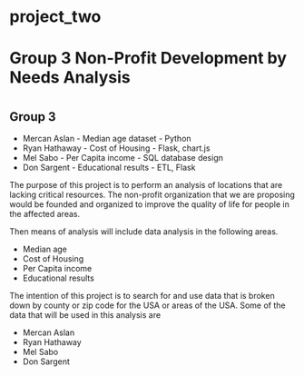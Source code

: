 # project_two
<h1>Group 3 Non-Profit Development by Needs Analysis<h1>
<h2>Group 3</h2>
<ul>
<li>Mercan Aslan - Median age dataset - Python</li>
<li>Ryan Hathaway - Cost of Housing - Flask, chart.js</li>
<li>Mel Sabo - Per Capita income - SQL database design</li>
<li>Don Sargent - Educational results - ETL, Flask</li>
</ul>

<p>
The purpose of this project is to perform an analysis of locations that are lacking critical resources. The non-profit organization that we are proposing would be founded and organized to improve the quality of life for people in the affected areas.

Then means of analysis will include data analysis in the following areas. 

<ul>
<li>Median age </li>
<li>Cost of Housing</li>
<li>Per Capita income</li>
<li>Educational results</li>
</ul>

The intention of this project is to search for and use data that is broken down by county or zip code for the USA or areas of the USA. Some of the data that will be used in this analysis are 

<ul>
<li>Mercan Aslan</li>
<li>Ryan Hathaway</li>
<li>Mel Sabo</li>
<li>Don Sargent</li>
</ul>






